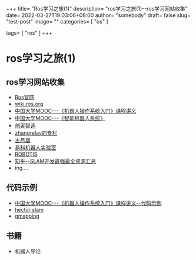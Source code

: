 +++
title= "Ros学习之旅(1)"
description= "ros学习之旅(1)--ros学习网站收集"
date= 2022-03-27T19:03:06+08:00
author= "somebody"
draft= false
slug= "test-post"
image= "" 
categories= [
    "os"
]

tags=  [
    "ros"
]
+++

# ros学习之旅(1)

## ros学习网站收集
- [Ros官网](https://www.ros.org/)
- [wiki.ros.org](http://wiki.ros.org/cn)
- [中国大学MOOC---《机器人操作系统入门》课程讲义](https://sychaichangkun.gitbooks.io/ros-tutorial-icourse163/content/)
- [中国大学MOOC---《智能机器人系统》](https://www.icourse163.org/course/NUDT-1205969803?from=searchPage)
- [创客智造](https://www.ncnynl.com/)
- [zhangrelay的专栏]( https://blog.csdn.net/ZhangRelay/column/info/13113)
- [古月居](https://www.guyuehome.com/)
- [易科机器人实验室](http://exbot.net/)
- [ROBOTIS](https://emanual.robotis.com/)
- [知乎--SLAM开发最强最全资源汇总](https://zhuanlan.zhihu.com/p/137761414?msclkid=efd6fcf8adc211ec9bbfab1ade5fd706)
- ing....

## 代码示例
- [中国大学MOOC---《机器人操作系统入门》课程讲义--代码示例](https://github.com/sychaichangkun/ROS-Academy-for-Beginners)
- [hector slam](https://github.com/tu-darmstadt-ros-pkg/hector_slam)
- [gmapping](https://github.com/ros-perception/slam_gmapping/tree/melodic-devel/gmapping)

## 书籍
- 机器人导论


